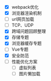 - [x] webpack优化
- [x] 浏览器渲染机制
- [ ] url网页加载
- [ ] TCP、UDP
- [x] 跨域问题回顾整理
- [x] 存储专题
- [x] 浏览器缓存专题
- [ ] Vue专题
- [x] 安全防范
- [ ] 性能优化方案
	- [ ] 虚拟列表
	- [ ] 图片懒加载
